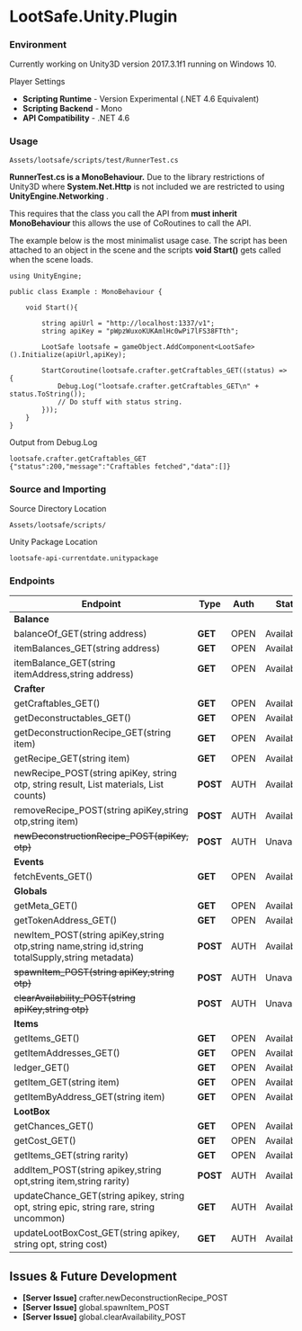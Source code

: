 # LootSafe.Unity.Plugin

### Environment

Currently working on Unity3D version 2017.3.1f1 running on Windows 10.

Player Settings

* **Scripting Runtime** - Version Experimental (.NET 4.6 Equivalent)
* **Scripting Backend** - Mono
* **API Compatibility** - .NET 4.6

### Usage

```
Assets/lootsafe/scripts/test/RunnerTest.cs
```
**RunnerTest.cs is a MonoBehaviour.** Due to the library restrictions of Unity3D where **System.Net.Http** is not included we are restricted to using **UnityEngine.Networking** . 

This requires that the class you call the API from **must inherit MonoBehaviour** this allows the use of CoRoutines to call the API.

The example below is the most minimalist usage case. The script has been attached to an object in the scene and the scripts **void Start()** gets called when the scene loads.

```
using UnityEngine;

public class Example : MonoBehaviour {

	void Start(){
    
        string apiUrl = "http://localhost:1337/v1";
        string apiKey = "pWpzWuxoKUKAmlHc0wPi7lFS38FTth";

        LootSafe lootsafe = gameObject.AddComponent<LootSafe>().Initialize(apiUrl,apiKey);

        StartCoroutine(lootsafe.crafter.getCraftables_GET((status) => {
            Debug.Log("lootsafe.crafter.getCraftables_GET\n" + status.ToString());
            // Do stuff with status string.
        }));
    }
}
```

Output from Debug.Log
```
lootsafe.crafter.getCraftables_GET
{"status":200,"message":"Craftables fetched","data":[]}
```

### Source and Importing

Source Directory Location
```
Assets/lootsafe/scripts/
```

Unity Package Location
```
lootsafe-api-currentdate.unitypackage
```

### Endpoints

 Endpoint  | Type | Auth | Status |
|---|---|---|---|
| **Balance**   |   |   |   |
| balanceOf_GET(string address)  | **GET**  | OPEN  | Available |
| itemBalances_GET(string address)  | **GET**  | OPEN  | Available |
| itemBalance_GET(string itemAddress,string address)  | **GET**  | OPEN   | Available |
| **Crafter**   |   |   |   |
| getCraftables_GET()  | **GET**  | OPEN   | Available |
| getDeconstructables_GET()  | **GET**  | OPEN   | Available |
| getDeconstructionRecipe_GET(string item)  | **GET**  | OPEN   | Available |
| getRecipe_GET(string item) | **GET**  | OPEN   | Available |
| newRecipe_POST(string apiKey, string otp, string result, List<string> materials, List<string> counts)  | **POST**  | AUTH   | Available |
| removeRecipe_POST(string apiKey,string otp,string item)  | **POST**  | AUTH   | Available |
| ~~newDeconstructionRecipe_POST(apiKey, otp)~~ | **POST**  | AUTH   | Unavailable |
| **Events**  |   |   |   |
| fetchEvents_GET()  | **GET**  | OPEN   | Available |
| **Globals**  |   |   |   |
| getMeta_GET()  | **GET**  | OPEN   | Available |
| getTokenAddress_GET()  | **GET**  | OPEN   | Available |
| newItem_POST(string apiKey,string otp,string name,string id,string totalSupply,string metadata) | **POST**  | AUTH   | Available |
| ~~spawnItem_POST(string apiKey,string otp)~~  | **POST**   | AUTH   | Unavailable |
| ~~clearAvailability_POST(string apiKey,string otp)~~  | **POST**   | AUTH   | Unavailable |
| **Items**  |   |   |   |
| getItems_GET()  | **GET**  | OPEN   | Available |
| getItemAddresses_GET()  | **GET**  | OPEN   | Available |
| ledger_GET()  | **GET**  | OPEN   | Available |
| getItem_GET(string item)  | **GET**  | OPEN   | Available |
| getItemByAddress_GET(string item) | **GET**  | OPEN   | Available |
| **LootBox** |   |   |   |
| getChances_GET()  | **GET**  | OPEN   | Available |
| getCost_GET()  | **GET**  | OPEN   | Available |
| getItems_GET(string rarity)  | **GET**  | OPEN   | Available |
| addItem_POST(string apikey,string opt,string item,string rarity)  | **POST**  | AUTH  | Available |
| updateChance_GET(string apikey, string opt, string epic, string rare, string uncommon) | **GET**  | AUTH  | Available |
| updateLootBoxCost_GET(string apikey, string opt, string cost)  | **GET**  | AUTH  | Available |

## Issues & Future Development

* **[Server Issue]** crafter.newDeconstructionRecipe_POST
* **[Server Issue]** global.spawnItem_POST
* **[Server Issue]** global.clearAvailability_POST
